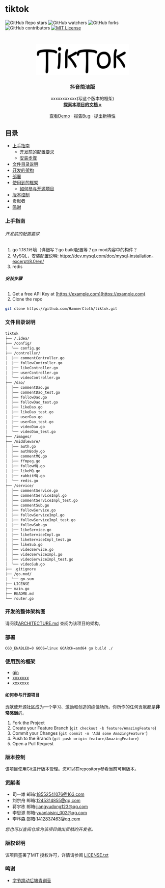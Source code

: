 # tiktok

<!-- PROJECT SHIELDS -->

![GitHub Repo stars](https://img.shields.io/github/stars/HammerCloth/tiktok?style=plastic)
![GitHub watchers](https://img.shields.io/github/watchers/HammerCloth/tiktok?style=plastic)
![GitHub forks](https://img.shields.io/github/forks/HammerCloth/tiktok?style=plastic)
![GitHub contributors](https://img.shields.io/github/contributors/HammerCloth/tiktok)
[![MIT License][license-shield]][license-url]


<!-- PROJECT LOGO -->
<br />

<p align="center">
  <a href="https://github.com/HammerCloth/tiktok.git/">
    <img src="images/logo2.jpg" alt="Logo" width="300" height="100">
  </a>

<h3 align="center">抖音简洁版</h3>
  <p align="center">
    xxxxxxxxxxx(写这个版本的框架)
    <br />
    <a href="https://github.com/HammerCloth/tiktok.git"><strong>探索本项目的文档 »</strong></a>
    <br />
    <br />
    <a href="https://github.com/HammerCloth/tiktok.git">查看Demo</a>
    ·
    <a href="https://github.com/HammerCloth/tiktok.git">报告Bug</a>
    ·
    <a href="https://github.com/HammerCloth/tiktok.git">提出新特性</a>
  </p>
  </p>

## 目录

- [上手指南](#上手指南)
    - [开发前的配置要求](#开发前的配置要求)
    - [安装步骤](#安装步骤)
- [文件目录说明](#文件目录说明)
- [开发的架构](#开发的架构)
- [部署](#部署)
- [使用到的框架](#使用到的框架)
    - [如何参与开源项目](#如何参与开源项目)
- [版本控制](#版本控制)
- [贡献者](#贡献者)
- [鸣谢](#鸣谢)

### 上手指南



###### 开发前的配置要求

1. go 1.18.1环境（详细写？go build配置等？go mod内容中的构件？
2. MySQL，安装配置说明: https://dev.mysql.com/doc/mysql-installation-excerpt/8.0/en/
3. redis


###### **安装步骤**

1. Get a free API Key at [https://example.com](https://example.com)
2. Clone the repo

```sh
git clone https://github.com/HammerCloth/tiktok.git
```

### 文件目录说明

```
tiktok 
├── /.idea/
├── /config/
│  └── config.go
├── /controller/
│  ├── commentController.go
│  ├── followController.go
│  ├── likeController.go
│  ├── userController.go
│  └── videoController.go
├── /dao/
│  ├── commentDao.go
│  ├── commentDao_test.go
│  ├── followDao.go
│  ├── followDao_test.go
│  ├── likeDao.go
│  ├── likeDao_test.go
│  ├── userDao.go
│  ├── userDao_test.go
│  ├── videoDao.go
│  └── videoDao_test.go
├── /images/
├── /middleware/
│  ├── auth.go
│  ├── authBody.go
│  ├── commentMQ.go
│  ├── ffmpeg.go
│  ├── followMQ.go
│  ├── likeMQ.go
│  ├── rabbitMQ.go
│  └── redis.go
├── /service/
│  ├── commentService.go
│  ├── commentServiceImpl.go
│  ├── commentServiceImpl_test.go
│  ├── commentSub.go
│  ├── followService.go
│  ├── followServiceImpl.go
│  ├── followServiceImpl_test.go
│  ├── followSub.go
│  ├── likeService.go
│  ├── likeServiceImpl.go
│  ├── likeServiceImpl_test.go
│  ├── likeSub.go
│  ├── videoService.go
│  ├── videoServiceImpl.go
│  ├── videoServiceImpl_test.go
│  └── videoSub.go
├── .gitignore
├── /go.mod/
│  └── go.sum
├── LICENSE
├── main.go
├── README.md
└── router.go
```


### 开发的整体架构图

请阅读[ARCHITECTURE.md](https://github.com/shaojintian/Best_README_template/blob/master/ARCHITECTURE.md) 查阅为该项目的架构。

### 部署

```shell
CGO_ENABLED=0 GOOS=linux GOARCH=amd64 go build ./
```

### 使用到的框架

- [gin](https://getbootstrap.com)
- [xxxxxxx](https://jquery.com)
- [xxxxxxx](https://laravel.com)



#### 如何参与开源项目

贡献使开源社区成为一个学习、激励和创造的绝佳场所。你所作的任何贡献都是**非常感谢**的。

1. Fork the Project
2. Create your Feature Branch (`git checkout -b feature/AmazingFeature`)
3. Commit your Changes (`git commit -m 'Add some AmazingFeature'`)
4. Push to the Branch (`git push origin feature/AmazingFeature`)
5. Open a Pull Request

### 版本控制

该项目使用Git进行版本管理。您可以在repository参看当前可用版本。

### 贡献者
- 司一雄 邮箱:18552541076@163.com
- 刘宗舟 邮箱:1245314855@qq.com
- 蒋宇栋 邮箱:jiangyudong123@qq.com
- 李思源 邮箱:yuanlaisini_002@qq.com
- 李林森 邮箱:1412837463@qq.com

*您也可以查阅仓库为该项目做出贡献的开发者。*

### 版权说明

该项目签署了MIT 授权许可，详情请参阅 [LICENSE.txt](https://github.com/shaojintian/Best_README_template/blob/master/LICENSE.txt)

### 鸣谢

- [字节跳动后端青训营](https://youthcamp.bytedance.com/)

<!-- links -->

[license-shield]: https://img.shields.io/github/license/mrxuexi/tiktok.svg?style=flat-square

[license-url]: https://github.com/mrxuexi/tiktok/blob/master/LICENSE.txt